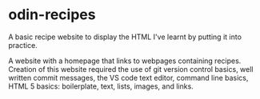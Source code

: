 # odin-recipes

A basic recipe website to display the HTML I've learnt by putting it into practice.

A website with a homepage that links to webpages containing recipes.
Creation of this website required the use of git version control basics, well written commit messages, the VS code text editor, command line basics, HTML 5 basics: boilerplate, text, lists, images, and links.
